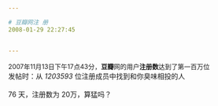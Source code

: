 ```yaml
---

# 豆瓣网注 册
2008-01-29 22:27:45


---
```



<font size="-1">2007年11月13日下午17点43分，<b>豆瓣</b>网的用户<b>注册数</b>达到了第一百万位<br />
</font>发帖时：从 <i>1203593</i> 位注册成员中找到和你臭味相投的人<br />
<br />
76 天，注册数为 20万，算猛吗？<br />
